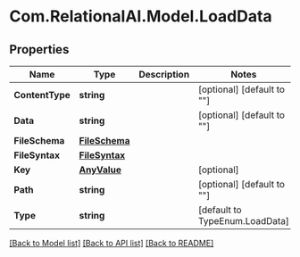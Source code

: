 
# Com.RelationalAI.Model.LoadData

## Properties

Name | Type | Description | Notes
------------ | ------------- | ------------- | -------------
**ContentType** | **string** |  | [optional] [default to ""]
**Data** | **string** |  | [optional] [default to ""]
**FileSchema** | [**FileSchema**](FileSchema.md) |  | 
**FileSyntax** | [**FileSyntax**](FileSyntax.md) |  | 
**Key** | [**AnyValue**](AnyValue.md) |  | [optional] 
**Path** | **string** |  | [optional] [default to ""]
**Type** | **string** |  | [default to TypeEnum.LoadData]

[[Back to Model list]](../README.md#documentation-for-models)
[[Back to API list]](../README.md#documentation-for-api-endpoints)
[[Back to README]](../README.md)

